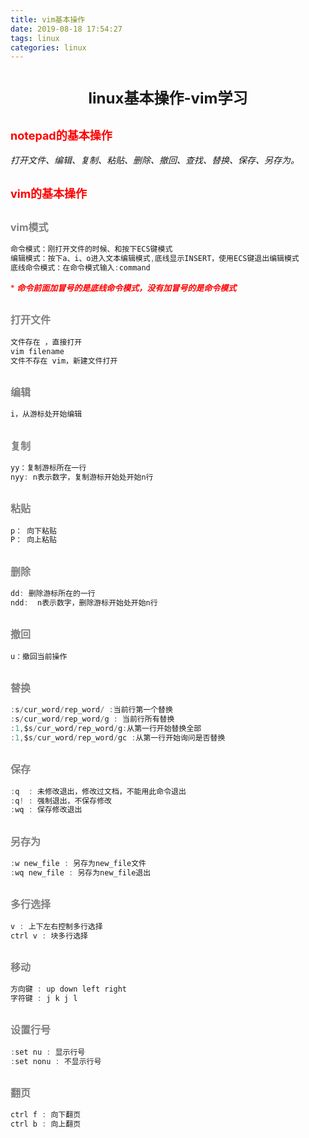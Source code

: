 ```yaml
---
title: vim基本操作
date: 2019-08-18 17:54:27
tags: linux
categories: linux
---
```

# <center ><font size = 5>linux基本操作-vim学习</font></center>
## <font size = 4 color = red>notepad的基本操作</font>
*打开文件、编辑、复制、粘贴、删除、撤回、查找、替换、保存、另存为。*
## <font size = 4 color = red>vim的基本操作</font>
## <font size = 3 color = gray>vim模式</font>
```c
命令模式：刚打开文件的时候、和按下ECS键模式
编辑模式：按下a、i、o进入文本编辑模式,底线显示INSERT，使用ECS键退出编辑模式
底线命令模式：在命令模式输入:command
```
<!-- more -->
<font size = 2 color = red>* ***命令前面加冒号的是底线命令模式，没有加冒号的是命令模式***</font>
## <font size = 3 color = gray>打开文件</font>
```c
文件存在 ，直接打开
vim filename
文件不存在 vim，新建文件打开
```
## <font size = 3 color = gray>编辑</font>

```c
i，从游标处开始编辑
```
## <font size = 3 color = gray>复制</font>
```c
yy：复制游标所在一行
nyy: n表示数字，复制游标开始处开始n行
```
## <font size = 3 color = gray>粘贴</font>

```c
p： 向下粘贴
P： 向上粘贴
```
##  <font size = 3 color = gray>删除</font>
```c
dd: 删除游标所在的一行
ndd:  n表示数字，删除游标开始处开始n行
```
## <font size = 3 color = gray>撤回</font>
```c
u：撤回当前操作 
```
## <font size = 3 color = gray>替换</font>
```c
:s/cur_word/rep_word/ :当前行第一个替换
:s/cur_word/rep_word/g : 当前行所有替换
:1,$s/cur_word/rep_word/g:从第一行开始替换全部
:1,$s/cur_word/rep_word/gc :从第一行开始询问是否替换
```
## <font size = 3 color = gray>保存</font>

```c
:q  : 未修改退出，修改过文档，不能用此命令退出
:q! : 强制退出，不保存修改
:wq : 保存修改退出
```
## <font size = 3 color = gray>另存为</font>
```c
:w new_file : 另存为new_file文件
:wq new_file : 另存为new_file退出
```
## <font size = 3 color = gray>多行选择</font>
```c
v : 上下左右控制多行选择
ctrl v : 块多行选择
```
## <font size = 3 color = gray>移动</font>
```c
方向键 : up down left right
字符键 : j k j l 
```
## <font size = 3 color = gray>设置行号</font>
```c
:set nu : 显示行号
:set nonu : 不显示行号
```
## <font size = 3 color = gray>翻页</font>

```c
ctrl f : 向下翻页
ctrl b : 向上翻页    
```





